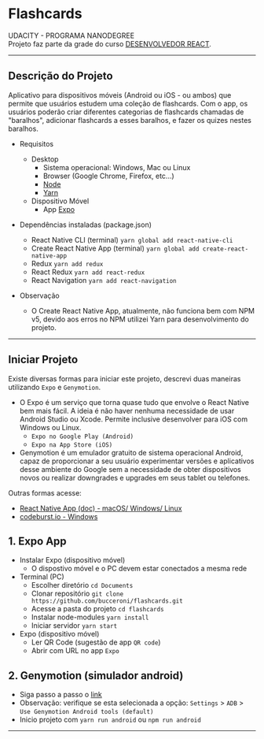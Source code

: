 # Flashcards

UDACITY - PROGRAMA NANODEGREE  
Projeto faz parte da grade do curso [DESENVOLVEDOR REACT](https://br.udacity.com/course/react-nanodegree--nd019).

<hr>

## Descrição do Projeto

Aplicativo para dispositivos móveis (Android ou iOS - ou ambos) que permite que usuários estudem uma coleção de flashcards. Com o app, os usuários poderão criar diferentes categorias de flashcards chamadas de "baralhos", adicionar flashcards a esses baralhos, e fazer os quizes nestes baralhos.

- Requisitos
  - Desktop 
    - Sistema operacional: Windows, Mac ou Linux
    - Browser (Google Chrome, Firefox, etc...)
    - [Node](https://nodejs.org/en/)
    - [Yarn](https://yarnpkg.com/pt-BR/docs/getting-started)
  - Dispositivo Móvel
    - App [Expo](https://expo.io/) 

- Dependências instaladas (package.json)
  - React Native CLI (terminal) `yarn global add react-native-cli`  
  - Create React Native App (terminal) `yarn global add create-react-native-app`
  - Redux `yarn add redux`
  - React Redux `yarn add react-redux`
  - React Navigation `yarn add react-navigation`

- Observação
  - O Create React Native App, atualmente, não funciona bem com NPM v5, devido aos erros no NPM utilizei Yarn para desenvolvimento do projeto.

<hr >

## Iniciar Projeto
Existe diversas formas para iniciar este projeto, descrevi duas maneiras utilizando `Expo` e `Genymotion`.
- O Expo é um serviço que torna quase tudo que envolve o React Native bem mais fácil. A ideia é não haver nenhuma necessidade de usar Android Studio ou Xcode. Permite inclusive desenvolver para iOS com Windows ou Linux.
  - `Expo no Google Play (Android)`
  - `Expo na App Store (iOS)`
- Genymotion é um emulador gratuito de sistema operacional Android, capaz de proporcionar a seu usuário experimentar versões e aplicativos desse ambiente do Google sem a necessidade de obter dispositivos novos ou realizar downgrades e upgrades em seus tablet ou telefones.

Outras formas acesse:
- [React Native App (doc) - macOS/ Windows/ Linux](https://facebook.github.io/react-native/docs/getting-started.html)
- [codeburst.io - Windows](https://codeburst.io/setting-up-development-environment-using-react-native-on-windows-dd240e69f776)




## 1. Expo App
- Instalar Expo (dispositivo móvel)
  - O dispostivo móvel e o PC devem estar conectados a mesma rede
- Terminal (PC)
  - Escolher diretório `cd Documents`
  - Clonar repositório `git clone https://github.com/bucceroni/flashcards.git`
  - Acesse a pasta do projeto `cd flashcards`
  - Instalar node-modules `yarn install`
  - Iniciar servidor `yarn start`
- Expo (dispositivo móvel)
  - Ler QR Code (sugestão de app `QR code`)
  - Abrir com URL no app `Expo`

## 2. Genymotion (simulador android)
- Siga passo a passo o [link](https://medium.com/@devmrin/complete-how-to-create-react-native-app-with-genymotion-android-emulator-on-windows-10-in-10-3834fd90b074)
- Observação: verifique se esta selecionada a opção: `Settings` > `ADB` > `Use Genymotion Android tools (default)`
- Inicio projeto com `yarn run android` ou `npm run android`

<hr >

